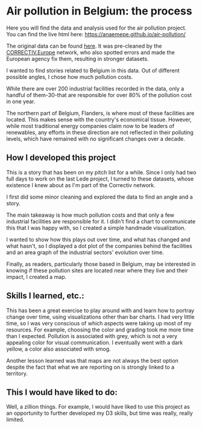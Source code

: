 # Air pollution in Belgium: the process

Here you will find the data and analysis used for the air pollution project. You can find the live html here: <a href="https://anaemepe.github.io/air-pollution/">https://anaemepe.github.io/air-pollution/</a>

The original data can be found <a href="https://www.eea.europa.eu/publications/the-cost-to-health-and-the/the-costs-to-health-and">here</a>. It was pre-cleaned by the 
<a href="https://correctiv.org/en/europe/">CORRECTIV.Europe</a> network, who also spotted errors and made the European agency fix them, resulting in stronger datasets. 

I wanted to find stories related to Belgium in this data. Out of different possible angles, I chose how much pollution costs. 

While there are over 200 industrial facilities recorded in the data, only a handful of them-30-that are responsible for over 80% of the pollution cost in one year. 

The northern part of Belgium, Flanders, is where most of these facilities are located. This makes sense with the country's economical tissue. However, while most traditional
energy companies claim now to be leaders of renewables, any efforts in these direction are not reflected in their polluting levels, which have remained with no significant changes
over a decade. 

## How I developed this project
This is a story that has been on my pitch list for a while. Since I only had two full days to work on the last Lede project, I turned to these datasets, whose existence I knew about as I'm part of the Correctiv network.

I first did some minor cleaning and explored the data to find an angle and a story.

The main takeaway is how much pollution costs and that only a few industrial facilities are responsible for it. I didn't find a chart to communicate this that I was happy with, so I created a simple handmade visualization.

I wanted to show how this plays out over time, and what has changed and what hasn't, so I displayed a dot plot of the companies behind the facilities and an area graph of the industrial sectors' evolution over time.

Finally, as readers, particularly those based in Belgium, may be interested in knowing if these pollution sites are located near where they live and their impact, I created a map.

## Skills I learned, etc.:
This has been a great exercise to play around with and learn how to portray change over time, using visualizations other than bar charts. I had very little time, so I was very conscious of which aspects were taking up most of my resources. For example, choosing the color and grading took me more time than I expected. Pollution is associated with grey, which is not a very appealing color for visual communication. I eventually went with a dark yellow, a color also associated with smog.

Another lesson learned was that maps are not always the best option despite the fact that what we are reporting on is strongly linked to a territory.

## This I would have liked to do:
Well, a zillion things. For example, I would have liked to use this project as an opportunity to further developed my D3 skills, but time was really, really limited.

